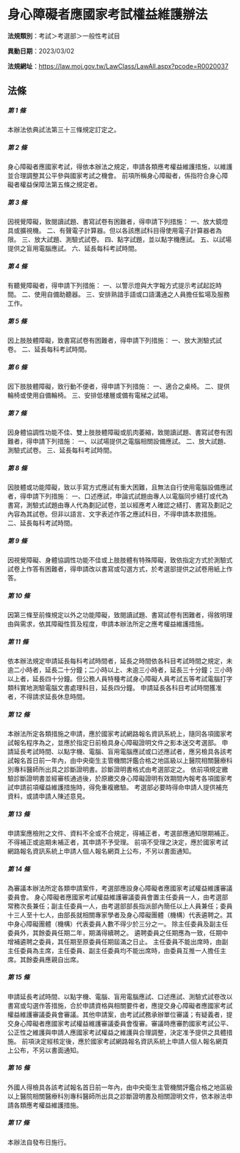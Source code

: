 # 身心障礙者應國家考試權益維護辦法

**法規類別**：考試＞考選部＞一般性考試目

**異動日期**：2023/03/02  

**法規網址**：https://law.moj.gov.tw/LawClass/LawAll.aspx?pcode=R0020037





## 法條
##### 第 1 條
本辦法依典試法第三十三條規定訂定之。

##### 第 2 條
身心障礙者應國家考試，得依本辦法之規定，申請各類應考權益維護措施，以維護並合理調整其公平參與國家考試之機會。
前項所稱身心障礙者，係指符合身心障礙者權益保障法第五條之規定者。

##### 第 3 條
因視覺障礙，致閱讀試題、書寫試卷有困難者，得申請下列措施：
一、放大鏡燈具或擴視機。
二、有聲電子計算器。但以各該應試科目得使用電子計算器者為限。
三、放大試題、測驗式試卷。
四、點字試題，並以點字機應試。
五、以試場提供之盲用電腦應試。
六、延長每科考試時間。

##### 第 4 條
有聽覺障礙者，得申請下列措施：
一、以警示燈與大字報方式提示考試起訖時間。
二、使用自備助聽器。
三、安排熟諳手語或口語溝通之人員擔任監場及服務工作。

##### 第 5 條
因上肢肢體障礙，致書寫試卷有困難者，得申請下列措施：
一、放大測驗式試卷。
二、延長每科考試時間。

##### 第 6 條
因下肢肢體障礙，致行動不便者，得申請下列措施：
一、適合之桌椅。
二、提供輪椅或使用自備輪椅。
三、安排低樓層或備有電梯之試場。

##### 第 7 條
因身體協調性功能不佳、雙上肢肢體障礙或肌肉萎縮，致閱讀試題、書寫試卷有困難者，得申請下列措施：
一、以試場提供之電腦相關設備應試。
二、放大試題、測驗式試卷。
三、延長每科考試時間。

##### 第 8 條
因肢體或功能障礙，致以手寫方式應試有重大困難，且無法自行使用電腦設備應試者，得申請下列措施：
一、口述應試，申論式試題由專人以電腦同步繕打或代為書寫，測驗式試題由專人代為劃記試卷，並以經應考人確認之繕打、書寫及劃記之內容為其試卷。但非以語言、文字表述作答之應試科目，不得申請本款措施。
二、延長每科考試時間。

##### 第 9 條
因視覺障礙、身體協調性功能不佳或上肢肢體有特殊障礙，致依指定方式於測驗式試卷上作答有困難者，得申請改以書寫或勾選方式，於考選部提供之試卷用紙上作答。

##### 第 10 條
因第三條至前條規定以外之功能障礙，致閱讀試題、書寫試卷有困難者，得敘明理由與需求，依其障礙性質及程度，申請本辦法所定之應考權益維護措施。

##### 第 11 條
依本辦法規定申請延長每科考試時間者，延長之時間依各科目考試時間之規定，未逾二小時者，延長二十分鐘；二小時以上、未逾三小時者，延長三十分鐘；三小時以上者，延長四十分鐘。但公務人員特種考試身心障礙人員考試五等考試電腦打字類科實地測驗電腦文書處理科目，延長四分鐘。
申請延長各科目考試時間獲准者，不得請求延長休息時間。

##### 第 12 條
本辦法所定各類措施之申請，應於國家考試網路報名資訊系統上，隨同各項國家考試報名程序為之，並應於指定日前檢具身心障礙證明文件之影本送交考選部。
申請延長考試時間、以點字機、電腦、盲用電腦應試或口述應試者，應另檢具各該考試報名首日前一年內，由中央衛生主管機關評鑑合格之地區級以上醫院相關醫療科別專科醫師所出具之診斷證明書。診斷證明書格式由考選部定之。
依前項規定繳驗診斷證明書並經審核通過後，於原繳交身心障礙證明有效期間內報考各項國家考試申請前項權益維護措施時，得免重複繳驗。
考選部必要時得命申請人提供補充資料，或請申請人陳述意見。

##### 第 13 條
申請案應檢附之文件、資料不全或不合規定，得補正者，考選部應通知限期補正。不得補正或逾期未補正者，其申請不予受理。
前項不受理之決定，應於國家考試網路報名資訊系統上申請人個人報名網頁上公布，不另以書面通知。

##### 第 14 條
為審議本辦法所定各類申請案件，考選部應設身心障礙者應國家考試權益維護審議委員會。
身心障礙者應國家考試權益維護審議委員會置主任委員一人，由考選部常務次長兼任；副主任委員一人，由考選部部長指派部內簡任以上人員兼任；委員十三人至十七人，由部長就相關專家學者及身心障礙團體（機構）代表遴聘之。其中身心障礙團體（機構）代表委員人數不得少於三分之一。
除主任委員及副主任委員外，其餘委員任期二年，期滿得續聘之。
遴聘委員之任期應為一致，任期中增補遴聘之委員，其任期至原委員任期屆滿之日止。
主任委員不能出席時，由副主任委員為主席，主任委員、副主任委員均不能出席時，由委員互推一人擔任主席。其餘委員應親自出席。

##### 第 15 條
申請延長考試時間、以點字機、電腦、盲用電腦應試、口述應試、測驗式試卷改以書寫或勾選作答措施，合於申請資格與相關要件者，應提交身心障礙者應國家考試權益維護審議委員會審議。其他申請案，由考試試務承辦單位審議；有疑義者，提交身心障礙者應國家考試權益維護審議委員會復審。審議時應審酌國家考試公平、公正性之維護與申請人應國家考試權益之維護與合理調整，決定准予提供之具體措施。
前項決定經核定後，應於國家考試網路報名資訊系統上申請人個人報名網頁上公布，不另以書面通知。

##### 第 16 條
外國人得檢具各該考試報名首日前一年內，由中央衛生主管機關評鑑合格之地區級以上醫院相關醫療科別專科醫師所出具之診斷證明書及相關證明文件，依本辦法申請各類應考權益維護措施。

##### 第 17 條
本辦法自發布日施行。


